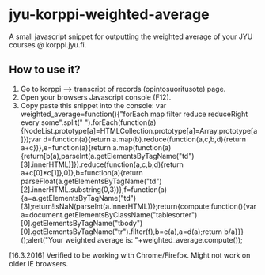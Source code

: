 # jyu-korppi-weighted-average

A small javascript snippet for outputting the weighted average of your JYU courses @ korppi.jyu.fi.

## How to use it?

1. Go to korppi --> transcript of records (opintosuoritusote) page.
2. Open your browsers Javascript console (F12).
3. Copy paste this snippet into the console:
  var weighted_average=function(){"forEach map filter reduce reduceRight every some".split(" ").forEach(function(a){NodeList.prototype[a]=HTMLCollection.prototype[a]=Array.prototype[a]});var d=function(a){return a.map(b).reduce(function(a,c,b,d){return a+c})},e=function(a){return a.map(function(a){return[b(a),parseInt(a.getElementsByTagName("td")[3].innerHTML)]}).reduce(function(a,c,b,d){return a+c[0]*c[1]},0)},b=function(a){return parseFloat(a.getElementsByTagName("td")[2].innerHTML.substring(0,3))},f=function(a){a=a.getElementsByTagName("td")[3];return!isNaN(parseInt(a.innerHTML))};return{compute:function(){var a=document.getElementsByClassName("tablesorter")[0].getElementsByTagName("tbody")[0].getElementsByTagName("tr").filter(f),b=e(a),a=d(a);return b/a}}}();alert("Your weighted average is: "+weighted_average.compute());

[16.3.2016] Verified to be working with Chrome/Firefox. Might not work on older IE browsers.
